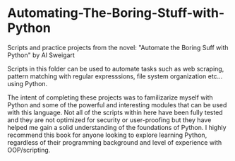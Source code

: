 # Automating-The-Boring-Stuff-with-Python
Scripts and practice projects from the novel: "Automate the Boring Suff with Python" by Al Sweigart

Scripts in this folder can be used to automate tasks such as web scraping, pattern matching with regular expresssions, file system organization etc... using Python.

The intent of completing these projects was to familizarize myself with Python and some of the powerful and interesting modules that can be used with this language. Not all of the scripts within here have been fully tested and they are not optimized for security or user-proofing but they have helped me gain a solid understanding of the foundations of Python. I highly recommend this book for anyone looking to explore learning Python, regardless of their programming background and level of experience with OOP/scripting. 
